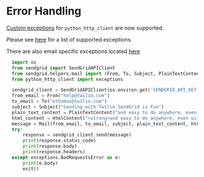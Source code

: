 # Error Handling
[Custom exceptions](https://github.com/sendgrid/python-http-client/blob/master/python_http_client/exceptions.py) for `python_http_client` are now supported.

Please see [here](https://github.com/sendgrid/python-http-client/blob/master/python_http_client/exceptions.py) for a list of supported exceptions.

There are also email specific exceptions located [here](https://github.com/sendgrid/sendgrid-python/blob/master/sendgrid/helpers/mail/exceptions.py)

```python
  import os
  from sendgrid import SendGridAPIClient
  from sendgrid.helpers.mail import (From, To, Subject, PlainTextContent, HtmlContent, Mail)
  from python_http_client import exceptions

  sendgrid_client = SendGridAPIClient(os.environ.get('SENDGRID_API_KEY'))
  from_email = From("help@twilio.com")
  to_email = To("ethomas@twilio.com")
  subject = Subject("Sending with Twilio SendGrid is Fun")
  plain_text_content = PlainTextContent("and easy to do anywhere, even with Python")
  html_content = HtmlContent("<strong>and easy to do anywhere, even with Python</strong>")
  message = Mail(from_email, to_email, subject, plain_text_content, html_content)
  try:
      response = sendgrid_client.send(message)
      print(response.status_code)
      print(response.body)
      print(response.headers)
  except exceptions.BadRequestsError as e:
      print(e.body)
      exit()
```
